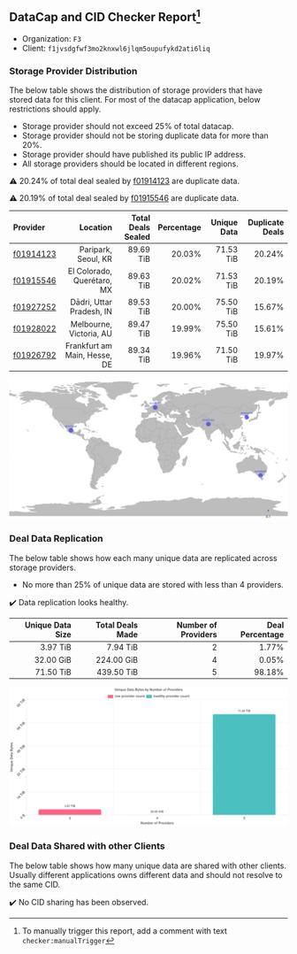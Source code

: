 ## DataCap and CID Checker Report[^1]
 - Organization: `F3`
 - Client: `f1jvsdgfwf3mo2knxwl6jlqm5oupufykd2ati6liq`
### Storage Provider Distribution
The below table shows the distribution of storage providers that have stored data for this client.
For most of the datacap application, below restrictions should apply.
 - Storage provider should not exceed 25% of total datacap.
 - Storage provider should not be storing duplicate data for more than 20%.
 - Storage provider should have published its public IP address.
 - All storage providers should be located in different regions.

⚠️ 20.24% of total deal sealed by [f01914123](https://filfox.info/en/address/f01914123) are duplicate data.

⚠️ 20.19% of total deal sealed by [f01915546](https://filfox.info/en/address/f01915546) are duplicate data.

| Provider                                              |                     Location | Total Deals Sealed | Percentage | Unique Data | Duplicate Deals |
| :---------------------------------------------------- | ---------------------------: | -----------------: | ---------: | ----------: | --------------: |
| [f01914123](https://filfox.info/en/address/f01914123) |          Paripark, Seoul, KR |          89.69 TiB |     20.03% |   71.53 TiB |          20.24% |
| [f01915546](https://filfox.info/en/address/f01915546) |   El Colorado, Querétaro, MX |          89.63 TiB |     20.02% |   71.53 TiB |          20.19% |
| [f01927252](https://filfox.info/en/address/f01927252) |     Dādri, Uttar Pradesh, IN |          89.53 TiB |     20.00% |   75.50 TiB |          15.67% |
| [f01928022](https://filfox.info/en/address/f01928022) |      Melbourne, Victoria, AU |          89.47 TiB |     19.99% |   75.50 TiB |          15.61% |
| [f01926792](https://filfox.info/en/address/f01926792) | Frankfurt am Main, Hesse, DE |          89.34 TiB |     19.96% |   71.50 TiB |          19.97% |

![Provider Distribution](https://raw.githubusercontent.com/data-preservation-programs/filplus-checker-assets/main/filecoin-project/filecoin-plus-large-datasets/issues/925/1671007502933.png)
### Deal Data Replication
The below table shows how each many unique data are replicated across storage providers.
- No more than 25% of unique data are stored with less than 4 providers.

✔️ Data replication looks healthy.

| Unique Data Size | Total Deals Made | Number of Providers | Deal Percentage |
| ---------------: | ---------------: | ------------------: | --------------: |
|         3.97 TiB |         7.94 TiB |                   2 |           1.77% |
|        32.00 GiB |       224.00 GiB |                   4 |           0.05% |
|        71.50 TiB |       439.50 TiB |                   5 |          98.18% |

![Replication Distribution](https://raw.githubusercontent.com/data-preservation-programs/filplus-checker-assets/main/filecoin-project/filecoin-plus-large-datasets/issues/925/1671007503707.png)
### Deal Data Shared with other Clients
The below table shows how many unique data are shared with other clients.
Usually different applications owns different data and should not resolve to the same CID.

✔️ No CID sharing has been observed.

[^1]: To manually trigger this report, add a comment with text `checker:manualTrigger`
